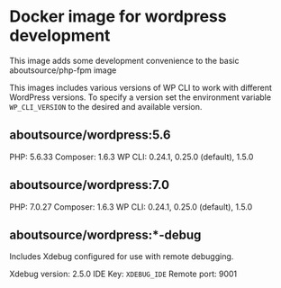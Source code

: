 # Docker image for wordpress development

This image adds some development convenience to the basic aboutsource/php-fpm image

This images includes various versions of WP CLI to work with different WordPress versions. 
To specify a version set the environment variable `WP_CLI_VERSION` to the desired and available version.

## aboutsource/wordpress:5.6

PHP: 5.6.33
Composer: 1.6.3
WP CLI: 0.24.1, 0.25.0 (default), 1.5.0

## aboutsource/wordpress:7.0

PHP: 7.0.27
Composer: 1.6.3
WP CLI: 0.24.1, 0.25.0 (default), 1.5.0

## aboutsource/wordpress:*-debug

Includes Xdebug configured for use with remote debugging. 

Xdebug version: 2.5.0
IDE Key: `XDEBUG_IDE`
Remote port: 9001
